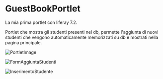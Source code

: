 # GuestBookPortlet

La mia prima portlet con liferay 7.2.

Portlet che mostra gli studenti presenti nel db, permette l'aggiunta di nuovi studenti che vengono automaticamente memorizzati su db e mostrati nella pagina principale.


![PortletImage](https://github.com/A9898/GuestBookPortlet/assets/66921720/088ba14e-4519-4726-9ff2-283905f919e5)

![FormAggiuntaStudenti](https://github.com/A9898/GuestBookPortlet/assets/66921720/0e1b319f-3176-47a0-b063-76f868dff142)

![InserimentoStudente](https://github.com/A9898/GuestBookPortlet/assets/66921720/073b2446-72c3-483c-ada6-5f2b08d78fb2)
